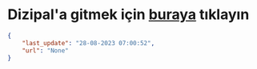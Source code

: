 # Dizipal'a gitmek için [buraya](None) tıklayın
    
```json
{
    "last_update": "28-08-2023 07:00:52",
    "url": "None"
}
```